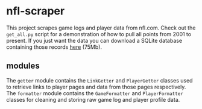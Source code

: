 # nfl-scraper
This project scrapes game logs and player data from nfl.com. Check out the `get_all.py` script for a demonstration of how to pull all points from 2001 to present. If you just want the data you can download a SQLite database containing those records [here](http://rmehyde.com/files/nfl.db) (75Mb).

## modules
The `getter` module contains the `LinkGetter` and `PlayerGetter` classes used to retrieve links to player pages and data from those pages respectively.
The `formatter` module contains the `GameFormatter` and `PlayerFormatter` classes for cleaning and storing raw game log and player profile data.